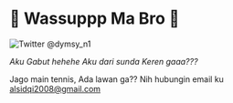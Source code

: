 # 👊 Wassuppp Ma Bro 👊

![Twitter @dymsy_n1](https://github.com/Alpinee69/Alpinee69/assets/144251580/72e592fa-898c-4095-bbd9-75866d425cef)

*Aku Gabut hehehe
Aku dari sunda
Keren gaaa???*

Jago main tennis, Ada lawan ga??
Nih hubungin email ku
alsidqi2008@gmail.com


